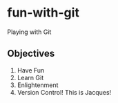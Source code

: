 # fun-with-git

Playing with Git

## Objectives

1. Have Fun
2. Learn Git
3. Enlightenment
4. Version Control!
This is Jacques!
